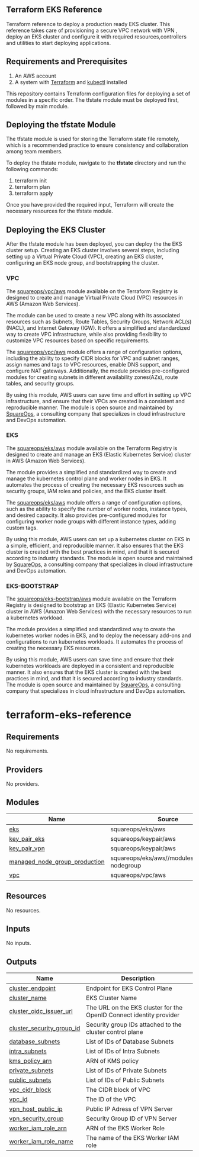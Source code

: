 ## Terraform EKS Reference

Terraform reference to deploy a production ready EKS cluster. This reference takes care of provisioning a secure VPC network with VPN , deploy an EKS cluster and configure it with required resources,controllers and utilities to start deploying applications.

## Requirements and Prerequisites

1. An AWS account
2. A system with [Terraform](https://developer.hashicorp.com/terraform/tutorials/aws-get-started/install-cli) and [kubectl](https://kubernetes.io/docs/tasks/tools/) installed

This repository contains Terraform configuration files for deploying a set of modules in a specific order. The tfstate module must be deployed first, followed by main module.

## Deploying the tfstate Module

The tfstate module is used for storing the Terraform state file remotely, which is a recommended practice to ensure consistency and collaboration among team members.

To deploy the tfstate module, navigate to the **tfstate** directory and run the following commands:

1. terraform init
2. terraform plan
3. terraform apply

Once you have provided the required input, Terraform will create the necessary resources for the tfstate module.

## Deploying the EKS Cluster

After the tfstate module has been deployed, you can deploy the the EKS cluster setup. Creating an EKS cluster involves several steps, including setting up a Virtual Private Cloud (VPC), creating an EKS cluster, configuring an EKS node group, and bootstrapping the cluster.

### VPC

The [squareops/vpc/aws](https://registry.terraform.io/modules/squareops/vpc/aws/latest) module available on the Terraform Registry is designed to create and manage Virtual Private Cloud (VPC) resources in AWS (Amazon Web Services).

The module can be used to create a new VPC along with its associated resources such as Subnets, Route Tables, Security Groups, Network ACL(s) (NACL), and Internet Gateway (IGW). It offers a simplified and standardized way to create VPC infrastructure, while also providing flexibility to customize VPC resources based on specific requirements.

The [squareops/vpc/aws](https://registry.terraform.io/modules/squareops/vpc/aws/latest) module offers a range of configuration options, including the ability to specify CIDR blocks for VPC and subnet ranges, assign names and tags to VPC resources, enable DNS support, and configure NAT gateways. Additionally, the module provides pre-configured modules for creating subnets in different availability zones(AZs), route tables, and security groups.

By using this module, AWS users can save time and effort in setting up VPC infrastructure, and ensure that their VPCs are created in a consistent and reproducible manner. The module is open source and maintained by [SquareOps](https://squareops.com/), a consulting company that specializes in cloud infrastructure and DevOps automation.

### EKS

The [squareops/eks/aws](https://registry.terraform.io/modules/squareops/eks/aws/latest) module available on the Terraform Registry is designed to create and manage an EKS (Elastic Kubernetes Service) cluster in AWS (Amazon Web Services).

The module provides a simplified and standardized way to create and manage the kubernetes control plane and worker nodes in EKS. It automates the process of creating the necessary EKS resources such as security groups, IAM roles and policies, and the EKS cluster itself.

The [squareops/eks/aws](https://registry.terraform.io/modules/squareops/eks/aws/latest) module offers a range of configuration options, such as the ability to specify the number of worker nodes, instance types, and desired capacity. It also provides pre-configured modules for configuring worker node groups with different instance types, adding custom tags.

By using this module, AWS users can set up a kubernetes cluster on EKS in a simple, efficient, and reproducible manner. It also ensures that the EKS cluster is created with the best practices in mind, and that it is secured according to industry standards. The module is open source and maintained by [SquareOps](https://squareops.com/), a consulting company that specializes in cloud infrastructure and DevOps automation.

### EKS-BOOTSTRAP

The [squareops/eks-bootstrap/aws](https://registry.terraform.io/modules/squareops/eks-bootstrap/aws/latest) module available on the Terraform Registry is designed to bootstrap an EKS (Elastic Kubernetes Service) cluster in AWS (Amazon Web Services) with the necessary resources to run a kubernetes workload.

The module provides a simplified and standardized way to create the kubernetes worker nodes in EKS, and to deploy the necessary add-ons and configurations to run kubernetes workloads. It automates the process of creating the necessary EKS resources.

By using this module, AWS users can save time and ensure that their kubernetes workloads are deployed in a consistent and reproducible manner. It also ensures that the EKS cluster is created with the best practices in mind, and that it is secured according to industry standards. The module is open source and maintained by [SquareOps](https://squareops.com/), a consulting company that specializes in cloud infrastructure and DevOps automation.


# terraform-eks-reference

<!-- BEGINNING OF PRE-COMMIT-TERRAFORM DOCS HOOK -->
## Requirements

No requirements.

## Providers

No providers.

## Modules

| Name | Source | Version |
|------|--------|---------|
| <a name="module_eks"></a> [eks](#module\_eks) | squareops/eks/aws | 3.1.0 |
| <a name="module_key_pair_eks"></a> [key\_pair\_eks](#module\_key\_pair\_eks) | squareops/keypair/aws | 1.0.2 |
| <a name="module_key_pair_vpn"></a> [key\_pair\_vpn](#module\_key\_pair\_vpn) | squareops/keypair/aws | 1.0.2 |
| <a name="module_managed_node_group_production"></a> [managed\_node\_group\_production](#module\_managed\_node\_group\_production) | squareops/eks/aws//modules/managed-nodegroup | 3.1.0 |
| <a name="module_vpc"></a> [vpc](#module\_vpc) | squareops/vpc/aws | 3.3.0 |

## Resources

No resources.

## Inputs

No inputs.

## Outputs

| Name | Description |
|------|-------------|
| <a name="output_cluster_endpoint"></a> [cluster\_endpoint](#output\_cluster\_endpoint) | Endpoint for EKS Control Plane |
| <a name="output_cluster_name"></a> [cluster\_name](#output\_cluster\_name) | EKS Cluster Name |
| <a name="output_cluster_oidc_issuer_url"></a> [cluster\_oidc\_issuer\_url](#output\_cluster\_oidc\_issuer\_url) | The URL on the EKS cluster for the OpenID Connect identity provider |
| <a name="output_cluster_security_group_id"></a> [cluster\_security\_group\_id](#output\_cluster\_security\_group\_id) | Security group IDs attached to the cluster control plane |
| <a name="output_database_subnets"></a> [database\_subnets](#output\_database\_subnets) | List of IDs of Database Subnets |
| <a name="output_intra_subnets"></a> [intra\_subnets](#output\_intra\_subnets) | List of IDs of Intra Subnets |
| <a name="output_kms_policy_arn"></a> [kms\_policy\_arn](#output\_kms\_policy\_arn) | ARN of KMS policy |
| <a name="output_private_subnets"></a> [private\_subnets](#output\_private\_subnets) | List of IDs of Private Subnets |
| <a name="output_public_subnets"></a> [public\_subnets](#output\_public\_subnets) | List of IDs of Public Subnets |
| <a name="output_vpc_cidr_block"></a> [vpc\_cidr\_block](#output\_vpc\_cidr\_block) | The CIDR block of VPC |
| <a name="output_vpc_id"></a> [vpc\_id](#output\_vpc\_id) | The ID of the VPC |
| <a name="output_vpn_host_public_ip"></a> [vpn\_host\_public\_ip](#output\_vpn\_host\_public\_ip) | Public IP Adress of VPN Server |
| <a name="output_vpn_security_group"></a> [vpn\_security\_group](#output\_vpn\_security\_group) | Security Group ID of VPN Server |
| <a name="output_worker_iam_role_arn"></a> [worker\_iam\_role\_arn](#output\_worker\_iam\_role\_arn) | ARN of the EKS Worker Role |
| <a name="output_worker_iam_role_name"></a> [worker\_iam\_role\_name](#output\_worker\_iam\_role\_name) | The name of the EKS Worker IAM role |
<!-- END OF PRE-COMMIT-TERRAFORM DOCS HOOK -->
